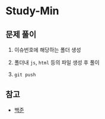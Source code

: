 # Study-Min

## 문제 풀이

1. 이슈번호에 해당하는 폴더 생성

2. 폴더내 `js`, `html` 등의 파일 생성 후 풀이

3. `git push`

## 참고

- [백준](https://www.acmicpc.net/)
